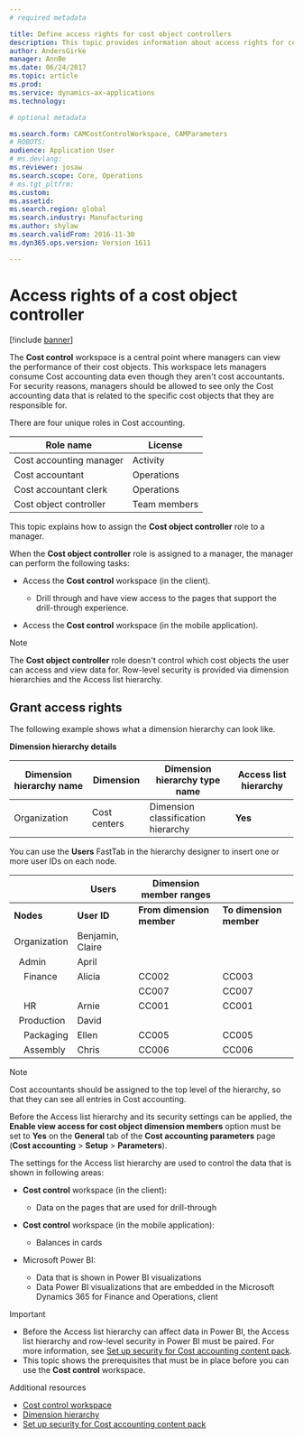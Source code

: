 ```yaml
---
# required metadata

title: Define access rights for cost object controllers
description: This topic provides information about access rights for cost object controllers. 
author: AndersGirke
manager: AnnBe
ms.date: 06/24/2017
ms.topic: article
ms.prod: 
ms.service: dynamics-ax-applications
ms.technology: 

# optional metadata

ms.search.form: CAMCostControlWorkspace, CAMParameters
# ROBOTS: 
audience: Application User
# ms.devlang: 
ms.reviewer: josaw
ms.search.scope: Core, Operations
# ms.tgt_pltfrm: 
ms.custom: 
ms.assetid: 
ms.search.region: global
ms.search.industry: Manufacturing
ms.author: shylaw
ms.search.validFrom: 2016-11-30
ms.dyn365.ops.version: Version 1611

---
```


# Access rights of a cost object controller

[!include [banner](../includes/banner.md)]

The **Cost control** workspace is a central point where managers can view the performance of their cost objects. This workspace lets managers consume Cost accounting data even though they aren't cost accountants. For security reasons, managers should be allowed to see only the Cost accounting data that is related to the specific cost objects that they are responsible for.

There are four unique roles in Cost accounting.

| Role name               | License      |
|-------------------------|--------------|
| Cost accounting manager | Activity     |
| Cost accountant         | Operations   |
| Cost accountant clerk   | Operations   |
| Cost object controller  | Team members |

This topic explains how to assign the **Cost object controller** role to a manager.

When the **Cost object controller** role is assigned to a manager, the manager can perform the following tasks:

- Access the **Cost control** workspace (in the client).

    - Drill through and have view access to the pages that support the drill-through experience.

- Access the **Cost control** workspace (in the mobile application).

> [!NOTE]
> The **Cost object controller** role doesn't control which cost objects the user can access and view data for. Row-level security is provided via dimension hierarchies and the Access list hierarchy.

## Grant access rights
The following example shows what a dimension hierarchy can look like.

**Dimension hierarchy details**

| Dimension hierarchy name | Dimension    | Dimension hierarchy type name      | Access list hierarchy |
|--------------------------|--------------|------------------------------------|-----------------------|
| Organization             | Cost centers | Dimension classification hierarchy | **Yes**               |

You can use the **Users** FastTab in the hierarchy designer to insert one or more user IDs on each node.

|                                   | Users            | Dimension member ranges   |                         |
|-----------------------------------|------------------|---------------------------|-------------------------|
| **Nodes**                         | **User ID**      | **From dimension member** | **To dimension member** |
| Organization                      | Benjamin, Claire |                           |                         |
| &nbsp;&nbsp;Admin                 | April            |                           |                         |
| &nbsp;&nbsp;&nbsp;&nbsp;Finance   | Alicia           | CC002                     | CC003                   |
|                                   |                  | CC007                     | CC007                   |
| &nbsp;&nbsp;&nbsp;&nbsp;HR        | Arnie            | CC001                     | CC001                   |
| &nbsp;&nbsp;Production            | David            |                           |                         |
| &nbsp;&nbsp;&nbsp;&nbsp;Packaging | Ellen            | CC005                     | CC005                   |
| &nbsp;&nbsp;&nbsp;&nbsp;Assembly  | Chris            | CC006                     | CC006                   |

> [!NOTE]
> Cost accountants should be assigned to the top level of the hierarchy, so that they can see all entries in Cost accounting.

Before the Access list hierarchy and its security settings can be applied, the **Enable view access for cost object dimension members** option must be set to **Yes** on the **General** tab of the **Cost accounting parameters** page (**Cost accounting** > **Setup** > **Parameters**).

The settings for the Access list hierarchy are used to control the data that is shown in following areas:

- **Cost control** workspace (in the client):

    - Data on the pages that are used for drill-through

- **Cost control** workspace (in the mobile application):

    - Balances in cards

- Microsoft Power BI:

    - Data that is shown in Power BI visualizations
    - Data Power BI visualizations that are embedded in the Microsoft Dynamics 365 for Finance and Operations, client

> [!IMPORTANT]
> - Before the Access list hierarchy can affect data in Power BI, the Access list hierarchy and row-level security in Power BI must be paired. For more information, see [Set up security for Cost accounting content pack](../../dev-itpro/analytics/setup-security-cost-accounting-content-pack.md).
> - This topic shows the prerequisites that must be in place before you can use the **Cost control** workspace.

Additional resources

- [Cost control workspace](cost-control-workspace.md)
- [Dimension hierarchy](dimension-hierarchy.md)
- [Set up security for Cost accounting content pack](../../dev-itpro/analytics/setup-security-cost-accounting-content-pack.md)
